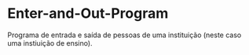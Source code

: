 # Enter-and-Out-Program

Programa de entrada e saída de pessoas de uma instituição (neste caso uma instiuição de ensino).
